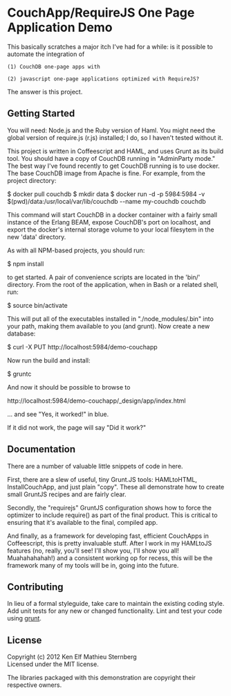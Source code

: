# CouchApp/RequireJS One Page Application Demo

This basically scratches a major itch I've had for a while: is it
possible to automate the integration of 

    (1) CouchDB one-page apps with

    (2) javascript one-page applications optimized with RequireJS?

The answer is this project.

## Getting Started

You will need: Node.js and the Ruby version of Haml.  You might need
the global version of require.js (r.js) installed; I do, so I haven't
tested without it.

This project is written in Coffeescript and HAML, and uses Grunt as its
build tool.  You should have a copy of CouchDB running in "AdminParty
mode."  The best way I've found recently to get CouchDB running is to
use docker.  The base CouchDB image from Apache is fine.  For example,
from the project directory:

$ docker pull couchdb
$ mkdir data
$ docker run -d -p 5984:5984 -v $(pwd)/data:/usr/local/var/lib/couchdb --name my-couchdb couchdb

This command will start CouchDB in a docker container with a fairly
small instance of the Erlang BEAM, expose CouchDB's port on localhost,
and export the docker's internal storage volume to your local filesytem
in the new 'data' directory.

As with all NPM-based projects, you should run:

$ npm install

to get started.  A pair of convenience scripts are located in the
'bin/' directory.  From the root of the application, when in Bash or a
related shell, run:

$ source bin/activate

This will put all of the executables installed in
"./node_modules/.bin" into your path, making them available to you
(and grunt).  Now create a new database:

$ curl -X PUT http://localhost:5984/demo-couchapp

Now run the build and install:

$ gruntc

And now it should be possible to browse to 

http://localhost:5984/demo-couchapp/_design/app/index.html

... and see "Yes, it worked!" in blue.

If it did not work, the page will say "Did it work?"

## Documentation

There are a number of valuable little snippets of code in here.  

First, there are a slew of useful, tiny Grunt.JS tools: HAMLtoHTML,
InstallCouchApp, and just plain "copy".  These all demonstrate how to
create small GruntJS recipes and are fairly clear.

Secondly, the "requirejs" GruntJS configuration shows how to force the
optimizer to include require() as part of the final product.  This is
critical to ensuring that it's available to the final, compiled app.

And finally, as a framework for developing fast, efficient CouchApps
in Coffeescript, this is pretty invaluable stuff.  After I work in my
HAMLtoJS features (no, really, you'll see!  I'll show you, I'll show
you all! Muahahahahah!) and a consistent working op for recess, this
will be the framework many of my tools will be in, going into the
future.

## Contributing

In lieu of a formal styleguide, take care to maintain the existing
coding style. Add unit tests for any new or changed
functionality. Lint and test your code using
[grunt](https://github.com/cowboy/grunt).

## License
Copyright (c) 2012 Ken Elf Mathieu Sternberg  
Licensed under the MIT license.

The libraries packaged with this demonstration are copyright their
respective owners.

